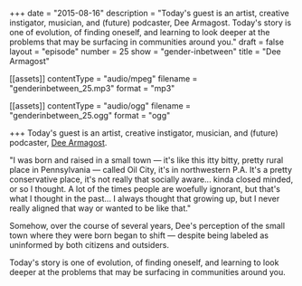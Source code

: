 +++
date = "2015-08-16"
description = "Today's guest is an artist, creative instigator, musician, and (future) podcaster, Dee Armagost. Today's story is one of evolution, of finding oneself, and learning to look deeper at the problems that may be surfacing in communities around you."
draft = false
layout = "episode"
number = 25
show = "gender-inbetween"
title = "Dee Armagost"

[[assets]]
  contentType = "audio/mpeg"
  filename = "genderinbetween_25.mp3"
  format = "mp3"

[[assets]]
  contentType = "audio/ogg"
  filename = "genderinbetween_25.ogg"
  format = "ogg"

+++
Today's guest is an artist, creative instigator, musician, and (future) podcaster, [Dee Armagost](https://www.facebook.com/pages/Paper-Boy-Collective/308052232718591).

"I was born and raised in a small town &mdash; it's like this itty bitty, pretty rural place in Pennsylvania &mdash; called Oil City, it's in northwestern P.A. It's a pretty conservative place, it's not really that socially aware... kinda closed minded, or so I thought. A lot of the times people are woefully ignorant, but that's what I thought in the past... I always thought that growing up, but I never really aligned that way or wanted to be like that."

Somehow, over the course of several years, Dee's perception of the small town where they were born began to shift &mdash; despite being labeled as uninformed by both citizens and outsiders.

Today's story is one of evolution, of finding oneself, and learning to look deeper at the problems that may be surfacing in communities around you.